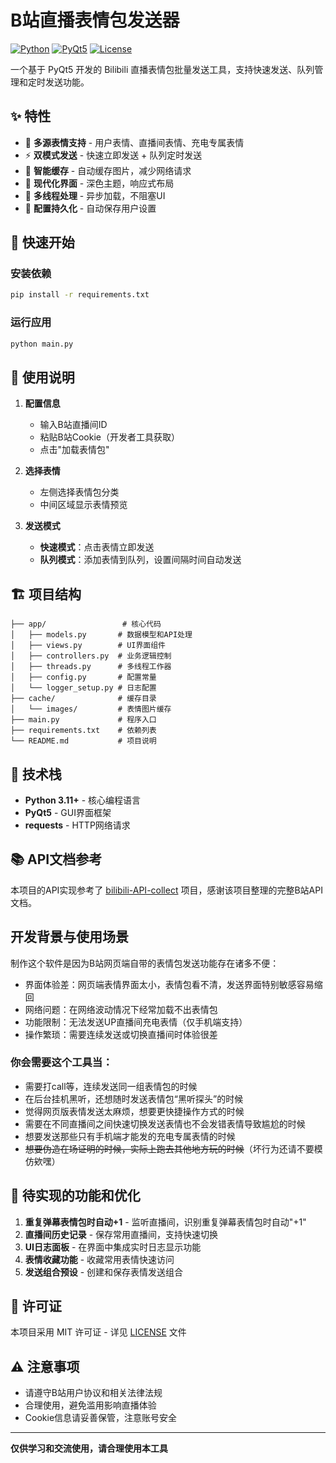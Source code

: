# B站直播表情包发送器

[![Python](https://img.shields.io/badge/Python-3.11%2B-blue)](https://www.python.org/)
[![PyQt5](https://img.shields.io/badge/GUI-PyQt5-green)](https://pypi.org/project/PyQt5/)
[![License](https://img.shields.io/badge/License-MIT-yellow)](LICENSE)

一个基于 PyQt5 开发的 Bilibili 直播表情包批量发送工具，支持快速发送、队列管理和定时发送功能。

## ✨ 特性

- 🎯 **多源表情支持** - 用户表情、直播间表情、充电专属表情
- ⚡ **双模式发送** - 快速立即发送 + 队列定时发送
- 💾 **智能缓存** - 自动缓存图片，减少网络请求
- 🎨 **现代化界面** - 深色主题，响应式布局
- 🔄 **多线程处理** - 异步加载，不阻塞UI
- 💾 **配置持久化** - 自动保存用户设置

## 🚀 快速开始

### 安装依赖

```bash
pip install -r requirements.txt
```

### 运行应用

```bash
python main.py
```


## 📖 使用说明

1. **配置信息**
   - 输入B站直播间ID
   - 粘贴B站Cookie（开发者工具获取）
   - 点击"加载表情包"

2. **选择表情**
   - 左侧选择表情包分类
   - 中间区域显示表情预览

3. **发送模式**
   - **快速模式**：点击表情立即发送
   - **队列模式**：添加表情到队列，设置间隔时间自动发送

## 🏗️ 项目结构

```
├── app/                 # 核心代码
│   ├── models.py       # 数据模型和API处理
│   ├── views.py        # UI界面组件
│   ├── controllers.py  # 业务逻辑控制
│   ├── threads.py      # 多线程工作器
│   ├── config.py       # 配置常量
│   └── logger_setup.py # 日志配置
├── cache/              # 缓存目录
│   └── images/         # 表情图片缓存
├── main.py             # 程序入口
├── requirements.txt    # 依赖列表
└── README.md           # 项目说明
```

## 🔧 技术栈

- **Python 3.11+** - 核心编程语言
- **PyQt5** - GUI界面框架
- **requests** - HTTP网络请求

## 📚 API文档参考

本项目的API实现参考了 [bilibili-API-collect](https://github.com/SocialSisterYi/bilibili-API-collect) 项目，感谢该项目整理的完整B站API文档。

## 开发背景与使用场景

制作这个软件是因为B站网页端自带的表情包发送功能存在诸多不便：

- 界面体验差：网页端表情界面太小，表情包看不清，发送界面特别敏感容易缩回
- 网络问题：在网络波动情况下经常加载不出表情包
- 功能限制：无法发送UP直播间充电表情（仅手机端支持）
- 操作繁琐：需要连续发送或切换直播间时体验很差

### 你会需要这个工具当：

- 需要打call等，连续发送同一组表情包的时候
- 在后台挂机黑听，还想随时发送表情包“黑听探头”的时候
- 觉得网页版表情发送太麻烦，想要更快捷操作方式的时候
- 需要在不同直播间之间快速切换发送表情也不会发错表情导致尴尬的时候
- 想要发送那些只有手机端才能发的充电专属表情的时候
- ~~想要伪造在场证明的时候，实际上跑去其他地方玩的时候~~（坏行为还请不要模仿欸嘿）

## 🚧 待实现的功能和优化

1. **重复弹幕表情包时自动+1** - 监听直播间，识别重复弹幕表情包时自动"+1"
2. **直播间历史记录** - 保存常用直播间，支持快速切换
3. **UI日志面板** - 在界面中集成实时日志显示功能
4. **表情收藏功能** - 收藏常用表情快速访问
5. **发送组合预设** - 创建和保存表情发送组合

## 📄 许可证

本项目采用 MIT 许可证 - 详见 [LICENSE](LICENSE) 文件

## ⚠️ 注意事项

- 请遵守B站用户协议和相关法律法规
- 合理使用，避免滥用影响直播体验
- Cookie信息请妥善保管，注意账号安全

---

**仅供学习和交流使用，请合理使用本工具**